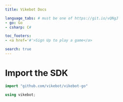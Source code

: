 ```yaml
---
title: Vikebot Docs

language_tabs: # must be one of https://git.io/vQNgJ
- go: Go
- csharp: C#

toc_footers:
- <a href='#'>Sign Up to play a game</a>

search: true
---
```


# Import the SDK

```go
import "github.com/vikebot/vikebot-go"
```
```csharp
using vikebot;
```
